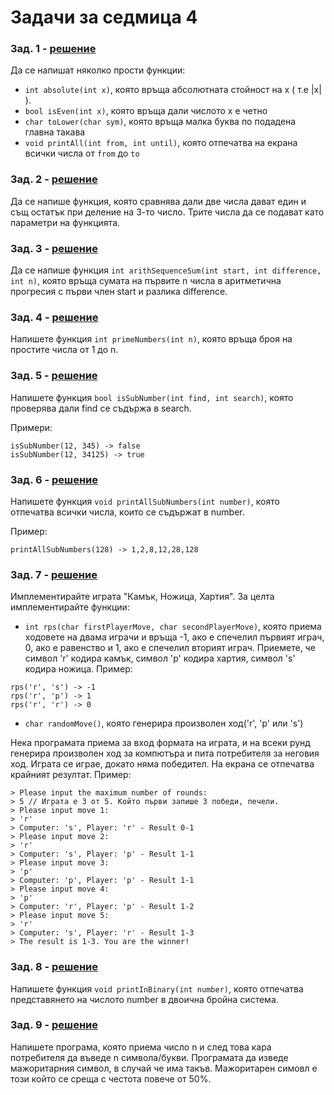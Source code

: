 # Задачи за седмица 4

### Зад. 1 - [решение](solutions/task01.cpp)

Да се напишат няколко прости функции:
* `int absolute(int x)`, която връща абсолютната стойност на x ( т.е |x| ).
* `bool isEven(int x)`, която връща дали числото x е четно
* `char toLower(char sym)`, която връща малка буква по подадена главна такава
* `void printAll(int from, int until)`, която отпечатва на екрана всички числа от `from` до `to`

### Зад. 2 - [решение](solutions/task02.cpp)

Да се напише функция, която сравнява дали две числа дават един и същ остатък при деление на 3-то число. Трите числа да се подават като параметри на функцията.

### Зад. 3 - [решение](solutions/task03.cpp)

Да се напише функция `int arithSequenceSum(int start, int difference, int n)`, която връща сумата на първите n числа в аритметична прогресия с първи член start и разлика difference.


### Зад. 4 - [решение](solutions/task04.cpp)

Напишете функция `int primeNumbers(int n)`, която връща броя на простите числа от 1 до n.


### Зад. 5 - [решение](solutions/task05.cpp)

Напишете функция `bool isSubNumber(int find, int search)`, която проверява дали find се съдържа в search.

Примери:

```    
isSubNumber(12, 345) -> false
isSubNumber(12, 34125) -> true
```

### Зад. 6 - [решение](solutions/task06.cpp)

Напишете функция `void printAllSubNumbers(int number)`, която отпечатва всички числа, които се съдържат в number.

Пример:

```
printAllSubNumbers(128) -> 1,2,8,12,28,128
```


### Зад. 7 - [решение](solutions/task07.cpp)

Имплементирайте играта "Камък, Ножица, Хартия". За целта имплементирайте функции:
* `int rps(char firstPlayerMove, char secondPlayerMove)`, която приема ходовете на двама играчи и връща -1, ако е спечелил първият играч, 0, ако е равенство и 1, ако е спечелил вторият играч. Приемете, че символ 'r' кодира камък, символ 'p' кодира хартия, символ 's' кодира ножица. Пример:
```
rps('r', 's') -> -1
rps('r', 'p') -> 1
rps('r', 'r') -> 0
```
* `char randomMove()`, която генерира произволен ход('r', 'p' или 's')

Нека програмата приема за вход формата на играта, и на всеки рунд генерира произволен ход за компютъра и пита потребителя за неговия ход. Играта се играе, докато няма победител. На екрана се отпечатва крайният резултат. Пример:
```
> Please input the maximum number of rounds:
> 5 // Играта е 3 от 5. Който първи запише 3 победи, печели.
> Please input move 1:
> 'r'
> Computer: 's', Player: 'r' - Result 0-1
> Please input move 2:
> 'r'
> Computer: 's', Player: 'p' - Result 1-1
> Please input move 3:
> 'p'
> Computer: 'p', Player: 'p' - Result 1-1
> Please input move 4:
> 'p'
> Computer: 'r', Player: 'p' - Result 1-2
> Please input move 5:
> 'r'
> Computer: 's', Player: 'r' - Result 1-3
> The result is 1-3. You are the winner!
```

### Зад. 8 - [решение](solutions/task08.cpp)

Напишете функция `void printInBinary(int number)`, която отпечатва представянето на числото number в двоична бройна система.

### Зад. 9 - [решение](solutions/task09.cpp)

Напишете програма, която приема число n и след това кара потребителя да въведе n символа/букви. Програмата да изведе мажоритарния символ, в случай че има такъв. Мажоритарен симовл е този който се среща с честота повече от 50%.